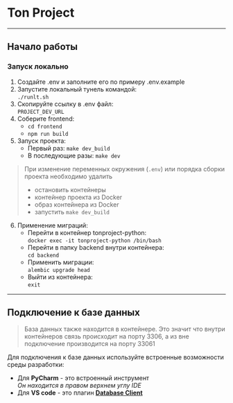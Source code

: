 # Ton Project

---

## Начало работы

### Запуск локально

1. Создайте .env и заполните его по примеру .env.example
2. Запустите локальный тунель командой:  
```./runlt.sh```
3. Скопируйте ссылку в .env файл:  
```PROJECT_DEV_URL```
4. Соберите frontend: 
   - ```cd frontend```
   - ```npm run build```
5. Запуск проекта:
   - Первый раз:
     ```make dev_build```
   - В последующие разы:
    ```make dev```

> При изменение переменных окружения (```.env```) или порядка сборки проекта необходимо удалить
> - остановить контейнеры
> - контейнер проекта из Docker
> - образ контейнера из Docker
> - запустить ```make dev_build```

6. Применение миграций:
   - Перейти в контейнер tonproject-python:<br>
   ```docker exec -it tonproject-python /bin/bash```
   - Перейти в папку backend внутри контейнера: <br> 
   ```cd backend```
   - Применить миграции: <br>
   ```alembic upgrade head```
   - Выйти из контейнера: <br>
   ```exit```

---

## Подключение к базе данных

> База данных также находится в контейнере. 
> Это значит что внутри контейнеров связь происходит на порту 3306, а из вне подключение производится на порту 33061

Для подключения к базе данных используйте встроенные возможности среды разработки:
- Для **PyCharm** - это встроенный инструмент <br>
_Он находится в правом верхнем углу IDE_
- Для **VS code** - это плагин [**Database Client**](https://database-client.com/#/home)